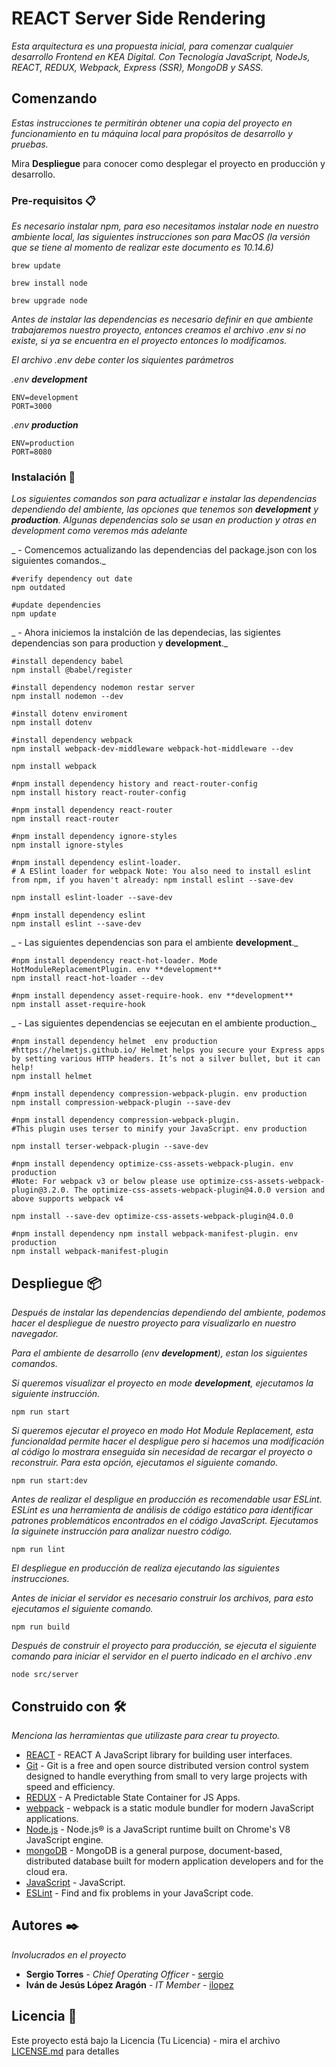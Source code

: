 # REACT Server Side Rendering 

_Esta arquitectura es una propuesta inicial, para comenzar cualquier desarrollo Frontend en KEA Digital. Con Tecnología JavaScript, NodeJs, REACT, REDUX, Webpack, Express (SSR), MongoDB y SASS._

## Comenzando 

_Estas instrucciones te permitirán obtener una copia del proyecto en funcionamiento en tu máquina local para propósitos de desarrollo y pruebas._

Mira **Despliegue** para conocer como desplegar el proyecto en producción y desarrollo.


### Pre-requisitos 📋

_Es necesario instalar npm, para eso necesitamos instalar node en nuestro ambiente local, las siguientes instrucciones son para MacOS (la versión que se tiene al momento de realizar este documento es 10.14.6)_

```
brew update

brew install node

brew upgrade node
```

_Antes de instalar las dependencias es necesario definir en que ambiente trabajaremos nuestro proyecto, entonces creamos el archivo .env si no existe, si ya se encuentra en el proyecto entonces lo modificamos._

_El archivo .env debe conter los siquientes parámetros_

_.env **development**_
```
ENV=development
PORT=3000
```

_.env **production**_
```
ENV=production
PORT=8080
```

### Instalación 🔧

_Los siguientes comandos son para actualizar e instalar las dependencias dependiendo del ambiente, las opciones que tenemos son **development** y **production**. Algunas dependencias solo se usan en production y otras en development como veremos más adelante_

_ - Comencemos actualizando las dependencias del package.json con los siguientes comandos._

```
#verify dependency out date
npm outdated

#update dependencies
npm update
```

_ - Ahora iniciemos la instalción de las dependecias, las sigientes dependencias son para production y **development**._

```
#install dependency babel 
npm install @babel/register

#install dependency nodemon restar server 
npm install nodemon --dev

#install dotenv enviroment 
npm install dotenv

#install dependency webpack 
npm install webpack-dev-middleware webpack-hot-middleware --dev

npm install webpack

#npm install dependency history and react-router-config
npm install history react-router-config

#npm install dependency react-router
npm install react-router 

#npm install dependency ignore-styles
npm install ignore-styles 

#npm install dependency eslint-loader. 
# A ESlint loader for webpack Note: You also need to install eslint from npm, if you haven't already: npm install eslint --save-dev

npm install eslint-loader --save-dev

#npm install dependency eslint
npm install eslint --save-dev

```

_ - Las siguientes dependencias son para el ambiente **development**._

```
#npm install dependency react-hot-loader. Mode HotModuleReplacementPlugin. env **development** 
npm install react-hot-loader --dev

#npm install dependency asset-require-hook. env **development** 
npm install asset-require-hook

```

_ - Las siguientes dependencias se eejecutan en el ambiente production._

```
#npm install dependency helmet  env production
#https://helmetjs.github.io/ Helmet helps you secure your Express apps by setting various HTTP headers. It’s not a silver bullet, but it can help!
npm install helmet

#npm install dependency compression-webpack-plugin. env production 
npm install compression-webpack-plugin --save-dev

#npm install dependency compression-webpack-plugin. 
#This plugin uses terser to minify your JavaScript. env production 

npm install terser-webpack-plugin --save-dev

#npm install dependency optimize-css-assets-webpack-plugin. env production
#Note: For webpack v3 or below please use optimize-css-assets-webpack-plugin@3.2.0. The optimize-css-assets-webpack-plugin@4.0.0 version and above supports webpack v4

npm install --save-dev optimize-css-assets-webpack-plugin@4.0.0

#npm install dependency npm install webpack-manifest-plugin. env production 
npm install webpack-manifest-plugin

```


## Despliegue 📦

_Después de instalar las dependencias dependiendo del ambiente, podemos hacer el despliegue de nuestro proyecto para visualizarlo en nuestro navegador._

_Para el ambiente de desarrollo (env **development**), estan los siguientes comandos._

_Si queremos visualizar el proyecto en mode **development**, ejecutamos la siguiente instrucción._
```
npm run start
```

_Si queremos ejecutar el proyeco en modo Hot Module Replacement, esta funcionaldad permite hacer el despligue pero si hacemos una modificación al código lo mostrara enseguida sin necesidad de recargar el proyecto o reconstruir. Para esta opción, ejecutamos el siguiente comando._

```
npm run start:dev
```

_Antes de realizar el despligue en producción es recomendable usar ESLint. ESLint es una herramienta de análisis de código estático para identificar patrones problemáticos encontrados en el código JavaScript. Ejecutamos la siguinete instrucción para analizar nuestro código._

```
npm run lint
```

_El despliegue en producción de realiza ejecutando las siguientes instrucciones._

_Antes de iniciar el servidor es necesario construir los archivos, para esto ejecutamos el siguiente comando._

```
npm run build
```

_Después de construir el proyecto para producción, se ejecuta el siguiente comando para iniciar el servidor en el puerto indicado en el archivo .env_

```
node src/server
```

## Construido con 🛠️

_Menciona las herramientas que utilizaste para crear tu proyecto._

* [REACT](https://reactjs.org/) - REACT  A JavaScript library for building user interfaces.
* [Git](https://git-scm.com/) - Git is a free and open source distributed version control system designed to handle everything from small to very large projects with speed and efficiency.
* [REDUX](https://redux.js.org/) - A Predictable State Container for JS Apps.
* [webpack](https://webpack.js.org/) - webpack is a static module bundler for modern JavaScript applications.
* [Node.js](https://nodejs.org/) - Node.js® is a JavaScript runtime built on Chrome's V8 JavaScript engine.
* [mongoDB](https://www.mongodb.com/) - MongoDB is a general purpose, document-based, distributed database built for modern application developers and for the cloud era.
* [JavaScript](https://js.org/) - JavaScript.
* [ESLint](https://eslint.org/) - Find and fix problems in your JavaScript code.


## Autores ✒️

_Involucrados en el proyecto_

* **Sergio Torres** - *Chief Operating Officer* - [sergio](sergio@kea.mx)
* **Iván de Jesús López Aragón** - *IT Member* - [ilopez](ilopez@kea.mx)

## Licencia 📄

Este proyecto está bajo la Licencia (Tu Licencia) - mira el archivo [LICENSE.md](LICENSE.md) para detalles


